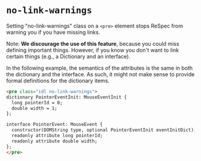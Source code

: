 # `no-link-warnings`

Setting "no-link-warnings" class on a `<pre>` element stops ReSpec from warning you if you have missing links.

Note: **We discourage the use of this feature**, because you could miss defining important things. However, if you know you don't want to link certain things (e.g., a Dictionary and an interface).


In the following example, the semantics of the attributes is the same in both the dictionary and the interface. As such, it might not make sense to provide formal definitions for the dictionary items.

```html "example": "Disable warnings about missing or broken links."
<pre class="idl no-link-warnings">
dictionary PointerEventInit: MouseEventInit {
  long pointerId = 0;
  double width = 1;
};

interface PointerEvent: MouseEvent {
  constructor(DOMString type, optional PointerEventInit eventInitDict);
  readonly attribute long pointerId;
  readonly attribute double width;
};
</pre>
```
